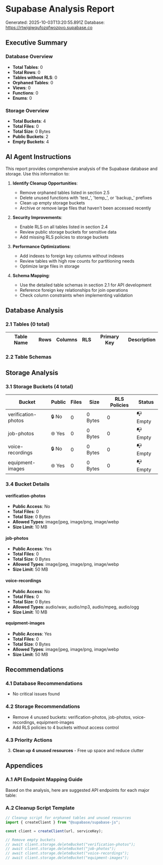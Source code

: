 # Supabase Analysis Report

Generated: 2025-10-03T13:20:55.891Z
Database: https://rtwigjwqufozqfwozpvo.supabase.co

## Executive Summary

### Database Overview
- **Total Tables**: 0
- **Total Rows**: 0
- **Tables without RLS**: 0
- **Orphaned Tables**: 0
- **Views**: 0
- **Functions**: 0
- **Enums**: 0

### Storage Overview  
- **Total Buckets**: 4
- **Total Files**: 0
- **Total Size**: 0 Bytes
- **Public Buckets**: 2
- **Empty Buckets**: 4

## AI Agent Instructions

This report provides comprehensive analysis of the Supabase database and storage. Use this information to:

1. **Identify Cleanup Opportunities**:
   - Remove orphaned tables listed in section 2.5
   - Delete unused functions with 'test_', 'temp_', or 'backup_' prefixes
   - Clean up empty storage buckets
   - Archive or remove large files that haven't been accessed recently

2. **Security Improvements**:
   - Enable RLS on all tables listed in section 2.4
   - Review public storage buckets for sensitive data
   - Add missing RLS policies to storage buckets

3. **Performance Optimizations**:
   - Add indexes to foreign key columns without indexes
   - Review tables with high row counts for partitioning needs
   - Optimize large files in storage

4. **Schema Mapping**:
   - Use the detailed table schemas in section 2.1 for API development
   - Reference foreign key relationships for join operations
   - Check column constraints when implementing validation



## Database Analysis
### 2.1 Tables (0 total)

| Table Name | Rows | Columns | RLS | Primary Key | Description |
|------------|------|---------|-----|-------------|-------------|

### 2.2 Table Schemas


## Storage Analysis
### 3.1 Storage Buckets (4 total)

| Bucket | Public | Files | Size | RLS Policies | Status |
|--------|--------|-------|------|--------------|--------|
| verification-photos | 🔒 No | 0 | 0 Bytes | 0 | 📭 Empty |
| job-photos | 🌐 Yes | 0 | 0 Bytes | 0 | 📭 Empty |
| voice-recordings | 🔒 No | 0 | 0 Bytes | 0 | 📭 Empty |
| equipment-images | 🌐 Yes | 0 | 0 Bytes | 0 | 📭 Empty |

### 3.4 Bucket Details

#### verification-photos
- **Public Access**: No
- **Total Files**: 0
- **Total Size**: 0 Bytes
- **Allowed Types**: image/jpeg, image/png, image/webp
- **Size Limit**: 10 MB

#### job-photos
- **Public Access**: Yes
- **Total Files**: 0
- **Total Size**: 0 Bytes
- **Allowed Types**: image/jpeg, image/png, image/webp
- **Size Limit**: 50 MB

#### voice-recordings
- **Public Access**: No
- **Total Files**: 0
- **Total Size**: 0 Bytes
- **Allowed Types**: audio/wav, audio/mp3, audio/mpeg, audio/ogg
- **Size Limit**: 10 MB

#### equipment-images
- **Public Access**: Yes
- **Total Files**: 0
- **Total Size**: 0 Bytes
- **Allowed Types**: image/jpeg, image/png, image/webp
- **Size Limit**: 50 MB


## Recommendations
### 4.1 Database Recommendations

- No critical issues found

### 4.2 Storage Recommendations

- Remove 4 unused buckets: verification-photos, job-photos, voice-recordings, equipment-images
- Add RLS policies to 4 buckets without access control

### 4.3 Priority Actions

3. **Clean up 4 unused resources** - Free up space and reduce clutter

## Appendices
### A.1 API Endpoint Mapping Guide

Based on the analysis, here are suggested API endpoints for each major table:

### A.2 Cleanup Script Template

```typescript
// Cleanup script for orphaned tables and unused resources
import { createClient } from "@supabase/supabase-js";

const client = createClient(url, serviceKey);

// Remove empty buckets
// await client.storage.deleteBucket("verification-photos");
// await client.storage.deleteBucket("job-photos");
// await client.storage.deleteBucket("voice-recordings");
// await client.storage.deleteBucket("equipment-images");
```